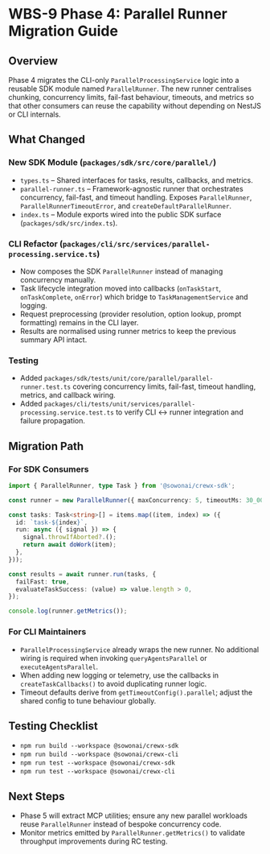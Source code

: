 # WBS-9 Phase 4: Parallel Runner Migration Guide

## Overview

Phase 4 migrates the CLI-only `ParallelProcessingService` logic into a reusable SDK module named `ParallelRunner`. The new runner centralises chunking, concurrency limits, fail-fast behaviour, timeouts, and metrics so that other consumers can reuse the capability without depending on NestJS or CLI internals.

## What Changed

### New SDK Module (`packages/sdk/src/core/parallel/`)
- `types.ts` – Shared interfaces for tasks, results, callbacks, and metrics.
- `parallel-runner.ts` – Framework-agnostic runner that orchestrates concurrency, fail-fast, and timeout handling. Exposes `ParallelRunner`, `ParallelRunnerTimeoutError`, and `createDefaultParallelRunner`.
- `index.ts` – Module exports wired into the public SDK surface (`packages/sdk/src/index.ts`).

### CLI Refactor (`packages/cli/src/services/parallel-processing.service.ts`)
- Now composes the SDK `ParallelRunner` instead of managing concurrency manually.
- Task lifecycle integration moved into callbacks (`onTaskStart`, `onTaskComplete`, `onError`) which bridge to `TaskManagementService` and logging.
- Request preprocessing (provider resolution, option lookup, prompt formatting) remains in the CLI layer.
- Results are normalised using runner metrics to keep the previous summary API intact.

### Testing
- Added `packages/sdk/tests/unit/core/parallel/parallel-runner.test.ts` covering concurrency limits, fail-fast, timeout handling, metrics, and callback wiring.
- Added `packages/cli/tests/unit/services/parallel-processing.service.test.ts` to verify CLI ↔ runner integration and failure propagation.

## Migration Path

### For SDK Consumers
```ts
import { ParallelRunner, type Task } from '@sowonai/crewx-sdk';

const runner = new ParallelRunner({ maxConcurrency: 5, timeoutMs: 30_000 });

const tasks: Task<string>[] = items.map((item, index) => ({
  id: `task-${index}`,
  run: async ({ signal }) => {
    signal.throwIfAborted?.();
    return await doWork(item);
  },
}));

const results = await runner.run(tasks, {
  failFast: true,
  evaluateTaskSuccess: (value) => value.length > 0,
});

console.log(runner.getMetrics());
```

### For CLI Maintainers
- `ParallelProcessingService` already wraps the new runner. No additional wiring is required when invoking `queryAgentsParallel` or `executeAgentsParallel`.
- When adding new logging or telemetry, use the callbacks in `createTaskCallbacks()` to avoid duplicating runner logic.
- Timeout defaults derive from `getTimeoutConfig().parallel`; adjust the shared config to tune behaviour globally.

## Testing Checklist
- `npm run build --workspace @sowonai/crewx-sdk`
- `npm run build --workspace @sowonai/crewx-cli`
- `npm run test --workspace @sowonai/crewx-sdk`
- `npm run test --workspace @sowonai/crewx-cli`

## Next Steps
- Phase 5 will extract MCP utilities; ensure any new parallel workloads reuse `ParallelRunner` instead of bespoke concurrency code.
- Monitor metrics emitted by `ParallelRunner.getMetrics()` to validate throughput improvements during RC testing.
